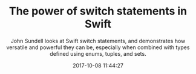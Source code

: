 ---
title: "The power of switch statements in Swift"
subtitle: "John Sundell looks at Swift switch statements, and demonstrates how versatile and powerful they can be, especially when combined with types defined using enums, tuples, and sets."
tags: ["switch","enum","set"]
link: "https://www.swiftbysundell.com/posts/the-power-of-switch-statements-in-swift"
date: "2017-10-08 11:44:27"
---